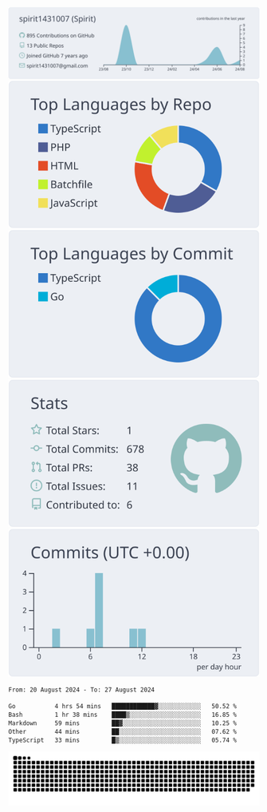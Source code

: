 [![](https://raw.githubusercontent.com/spirit1431007/spirit1431007/master/profile-summary-card-output/nord_bright/0-profile-details.svg)](https://git.io/spiritx)
[![](https://raw.githubusercontent.com/spirit1431007/spirit1431007/master/profile-summary-card-output/nord_bright/1-repos-per-language.svg)](https://git.io/spiritx) [![](https://raw.githubusercontent.com/spirit1431007/spirit1431007/master/profile-summary-card-output/nord_bright/2-most-commit-language.svg)](https://git.io/spiritx)
[![](https://raw.githubusercontent.com/spirit1431007/spirit1431007/master/profile-summary-card-output/nord_bright/3-stats.svg)](https://git.io/spiritx) [![](https://raw.githubusercontent.com/spirit1431007/spirit1431007/master/profile-summary-card-output/nord_bright/4-productive-time.svg)](https://git.io/spiritx)

<!--START_SECTION:waka-->

```txt
From: 20 August 2024 - To: 27 August 2024

Go           4 hrs 54 mins   ████████████▓░░░░░░░░░░░░   50.52 %
Bash         1 hr 38 mins    ████▒░░░░░░░░░░░░░░░░░░░░   16.85 %
Markdown     59 mins         ██▓░░░░░░░░░░░░░░░░░░░░░░   10.25 %
Other        44 mins         ██░░░░░░░░░░░░░░░░░░░░░░░   07.62 %
TypeScript   33 mins         █▒░░░░░░░░░░░░░░░░░░░░░░░   05.74 %
```

<!--END_SECTION:waka-->

![contribution](https://github.com/spirit1431007/spirit1431007/blob/output/github-contribution-grid-snake.svg)
